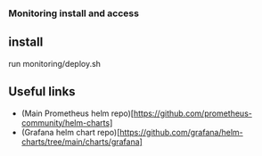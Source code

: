 ### Monitoring install and access

## install

run monitoring/deploy.sh

## Useful links

- (Main Prometheus helm repo)[https://github.com/prometheus-community/helm-charts]
- (Grafana helm chart repo)[https://github.com/grafana/helm-charts/tree/main/charts/grafana]